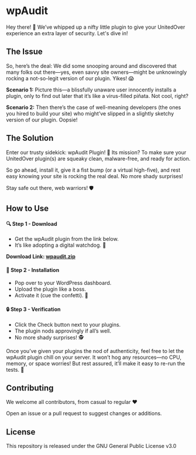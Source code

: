 # wpAudit
Hey there! 🌟 We’ve whipped up a nifty little plugin to give your UnitedOver experience an extra layer of security. Let's dive in!

## The Issue
So, here’s the deal: We did some snooping around and discovered that many folks out there—yes, even savvy site owners—might be unknowingly rocking a not-so-legit version of our plugin. Yikes! 😱

**Scenario 1:** Picture this—a blissfully unaware user innocently installs a plugin, only to find out later that it’s like a virus-filled piñata. Not cool, right?

**Scenario 2:** Then there’s the case of well-meaning developers (the ones you hired to build your site) who might’ve slipped in a slightly sketchy version of our plugin. Oopsie!

## The Solution
Enter our trusty sidekick: wpAudit Plugin! 🦸‍ Its mission? To make sure your UnitedOver plugin(s) are squeaky clean, malware-free, and ready for action.

So go ahead, install it, give it a fist bump (or a virtual high-five), and rest easy knowing your site is rocking the real deal. No more shady surprises!

Stay safe out there, web warriors! 🛡️

## How to Use
#### 🔍 Step 1 - Download
- Get the wpAudit plugin from the link below.
- It’s like adopting a digital watchdog. 🐶

**Download Link: [wpaudit.zip](http://github.com/UnitedOver/wpaudit/archive/main.zip "wpaudit.zip")**

#### 🚀 Step 2 - Installation
- Pop over to your WordPress dashboard.
- Upload the plugin like a boss.
- Activate it (cue the confetti). 🎉

#### 🔒 Step 3 - Verification
- Click the Check button next to your plugins.
- The plugin nods approvingly if all’s well.
- No more shady surprises! 🕵️‍

Once you’ve given your plugins the nod of authenticity, feel free to let the wpAudit plugin chill on your server. It won’t hog any resources—no CPU, memory, or space worries! But rest assured, it’ll make it easy to re-run the tests. 🚀

## Contributing
We welcome all contributors, from casual to regular ❤️

Open an issue or a pull request to suggest changes or additions.

## License
This repository is released under the GNU General Public License v3.0
